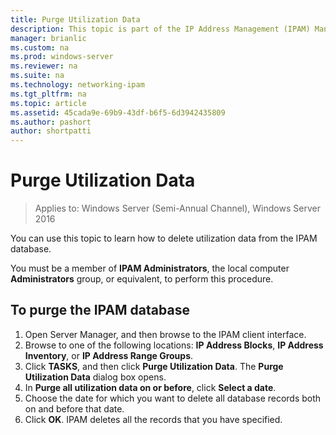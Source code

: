 ```yaml
---
title: Purge Utilization Data
description: This topic is part of the IP Address Management (IPAM) Management guide in Windows Server 2016.
manager: brianlic
ms.custom: na
ms.prod: windows-server
ms.reviewer: na
ms.suite: na
ms.technology: networking-ipam
ms.tgt_pltfrm: na
ms.topic: article
ms.assetid: 45cada9e-69b9-43df-b6f5-6d3942435809
ms.author: pashort
author: shortpatti
---
```

# Purge Utilization Data

>Applies to: Windows Server (Semi-Annual Channel), Windows Server 2016

You can use this topic to learn how to delete utilization data from the IPAM database.  

You must be a member of **IPAM Administrators**, the local computer **Administrators** group, or equivalent, to perform this procedure.

## To purge the IPAM database  
1. Open Server Manager, and then browse to the IPAM client interface.
2. Browse to one of the following locations: **IP Address Blocks**, **IP Address Inventory**, or **IP Address Range Groups**.  
3. Click **TASKS**, and then click **Purge Utilization Data**. The **Purge Utilization Data** dialog box opens.
4. In **Purge all utilization data on or before**, click **Select a date**.
5. Choose the date for which you want to delete all database records both on and before that date.
6. Click **OK**. IPAM deletes all the records that you have specified.
